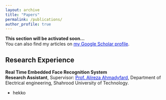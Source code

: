 ```yaml
---
layout: archive
title: "Papers"
permalink: /publications/
author_profile: true
---
```


**This section will be activated soon...** <br>
You can also find my articles on <a href="https://scholar.google.com/" style="color: #0011DB;">my Google Scholar profile</a>.


## Research Experience
**Real Time Embedded Face Recognition System** <br>
**Research Assistant**, Supervisor: <a href="https://shahroodut.ac.ir/en/as/?id=S036" style="color: #0011DB;">Prof. Alireza Ahmadyfard</a>, Department of Electrical engineering, Shahrood University of Technology. <br>
  * hekko
